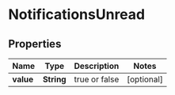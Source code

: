 # NotificationsUnread

## Properties
Name | Type | Description | Notes
------------ | ------------- | ------------- | -------------
**value** | **String** |  true or false |  [optional]

